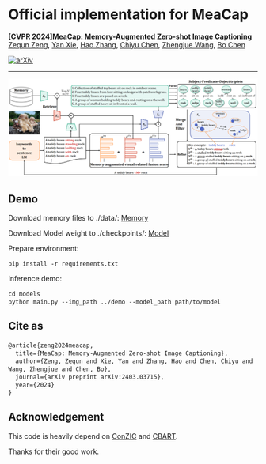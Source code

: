 # Official implementation for MeaCap
**[CVPR 2024][MeaCap: Memory-Augmented Zero-shot Image Captioning](https://arxiv.org/abs/2403.03715)**
<br/>
[Zequn Zeng](https://joeyz0z.github.io/),
[Yan Xie](),
[Hao Zhang](https://scholar.google.com/citations?user=Eo8e5icAAAAJ),
[Chiyu Chen](),
[Zhengjue Wang](https://scholar.google.com/citations?user=qTQj_I4AAAAJ),
[Bo Chen](https://scholar.google.com/citations?user=uv16_-UAAAAJ)
<br/>

[comment]: <> ([![Project Website]&#40;https://img.shields.io/badge/Project-Website-orange&#41;]&#40;https://tuneavideo.github.io/&#41;)
[![arXiv](https://img.shields.io/badge/arXiv-2403.03715-b31b1b.svg)](https://arxiv.org/abs/2403.03715)
***

![Local Image](./git_images/model.png)

## Demo
Download memory files to ./data/: [Memory](https://drive.google.com/file/d/1iN886emz_9Sa31gLyL5LbdCFE98rLU4-/view?usp=sharing)

Download Model weight to ./checkpoints/: [Model](https://drive.google.com/file/d/1qEAi7yFqaiZ-Ufa3GeoHEA9e4A8LrNN0/view?usp=drive_link)

Prepare environment:
```
pip install -r requirements.txt
```
Inference demo:
```
cd models
python main.py --img_path ../demo --model_path path/to/model
```

## Cite as
```
@article{zeng2024meacap,
  title={MeaCap: Memory-Augmented Zero-shot Image Captioning},
  author={Zeng, Zequn and Xie, Yan and Zhang, Hao and Chen, Chiyu and Wang, Zhengjue and Chen, Bo},
  journal={arXiv preprint arXiv:2403.03715},
  year={2024}
}
```

## Acknowledgement

This code is heavily depend on [ConZIC](https://github.com/joeyz0z/ConZIC) and [CBART](https://github.com/NLPCode/CBART).

Thanks for their good work.

